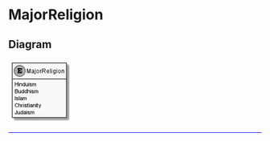 ﻿# MajorReligion

## Diagram

![MajorReligion.png](./MajorReligion.png "MajorReligion")

<hr style="background: blue;" />
